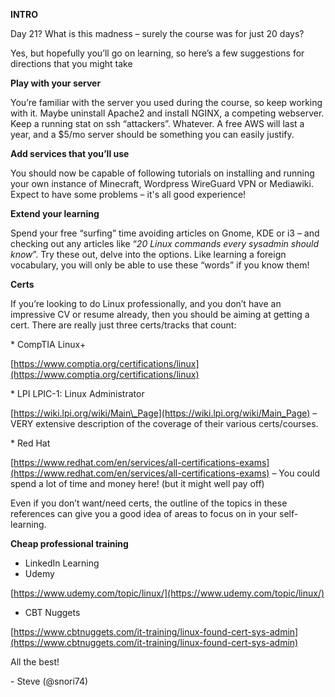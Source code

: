 **INTRO**

Day 21? What is this madness – surely the course was for just 20 days?

Yes, but hopefully you’ll go on learning, so here’s a few suggestions for directions that you might take

**Play with your server**

You’re familiar with the server you used during the course, so keep working with it. Maybe uninstall Apache2 and install NGINX, a competing webserver. Keep a running stat on ssh “attackers”. Whatever. A free AWS will last a year, and a $5/mo server should be something you can easily justify.

**Add services that you’ll use**

You should now be capable of following tutorials on installing and running your own instance of Minecraft, Wordpress WireGuard VPN or Mediawiki. Expect to have some problems – it's all good experience!

**Extend your learning**

Spend your free “surfing” time avoiding articles on Gnome, KDE or i3 – and checking out any articles like “*20 Linux commands every sysadmin should know*”. Try these out, delve into the options. Like learning a foreign vocabulary, you will only be able to use these “words” if you know them!

**Certs**

If you’re looking to do Linux professionally, and you don’t have an impressive CV or resume already, then you should be aiming at getting a cert. There are really just three certs/tracks that count:

\* CompTIA Linux+

[https://www.comptia.org/certifications/linux](https://www.comptia.org/certifications/linux)

\* LPI LPIC-1: Linux Administrator

[https://wiki.lpi.org/wiki/Main\_Page](https://wiki.lpi.org/wiki/Main_Page) – VERY extensive description of the coverage of their various certs/courses.

\* Red Hat

[https://www.redhat.com/en/services/all-certifications-exams](https://www.redhat.com/en/services/all-certifications-exams) – You could spend a lot of time and money here! (but it might well pay off)

Even if you don’t want/need certs, the outline of the topics in these references can give you a good idea of areas to focus on in your self-learning.

**Cheap professional training**

* LinkedIn Learning
* Udemy

[https://www.udemy.com/topic/linux/](https://www.udemy.com/topic/linux/)

* CBT Nuggets

[https://www.cbtnuggets.com/it-training/linux-found-cert-sys-admin](https://www.cbtnuggets.com/it-training/linux-found-cert-sys-admin)

All the best!

\- Steve (@snori74)
